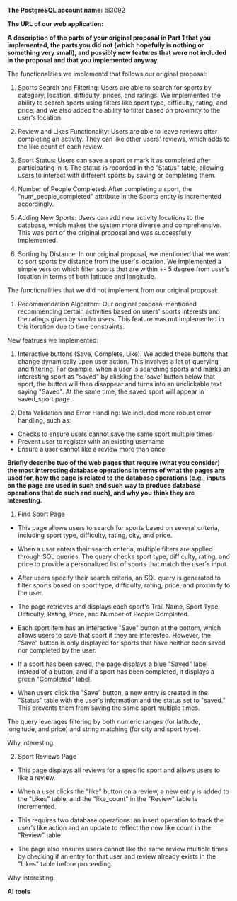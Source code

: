 **The PostgreSQL account name:** bl3092

**The URL of our web application:**

**A description of the parts of your original proposal in Part 1 that you implemented, the parts you did not (which hopefully is nothing or something very small), and possibly new features that were not included in the proposal and that you implemented anyway.** 

The functionalities we implementd that follows our original proposal:

1. Sports Search and Filtering: Users are able to search for sports by category, location, difficulty, prices, and ratings. We implemented the ability to search sports using filters like sport type, difficulty, rating, and price, and we also added the ability to filter based on proximity to the user's location.

2. Review and Likes Functionality: Users are able to leave reviews after completing an activity. They can like other users' reviews, which adds to the like count of each review.

3. Sport Status: Users can save a sport or mark it as completed after participating in it. The status is recorded in the "Status" table, allowing users to interact with different sports by saving or completing them.

4. Number of People Completed: After completing a sport, the "num_people_completed" attribute in the Sports entity is incremented accordingly.

5. Adding New Sports: Users can add new activity locations to the database, which makes the system more diverse and comprehensive. This was part of the original proposal and was successfully implemented.

6. Sorting by Distance: In our original proposal, we mentioned that we want to sort sports by distance from the user's location. We implemented a simple version which filter sports that are within +- 5 degree from user's location in terms of both latitude and longitude.


The functionalities that we did not implement from our original proposal:

1. Recommendation Algorithm: Our original proposal mentioned recommending certain activities based on users' sports interests and the ratings given by similar users. This feature was not implemented in this iteration due to time constraints.

New featrues we implemented:

1. Interactive buttons (Save, Complete, Like). We added these buttons that change dynamically upon user action. This involves a lot of querying and filtering. For example, when a user is searching sports and marks an interesting sport as "saved" by clicking the 'save' button below that sport, the button will then disappear and turns into an unclickable text saying "Saved". At the same time, the saved sport will appear in saved_sport page. 

2. Data Validation and Error Handling: We included more robust error handling, such as:
- Checks to ensure users cannot save the same sport multiple times
- Prevent user to register with an existing username
- Ensure a user cannot like a review more than once 


**Briefly describe two of the web pages that require (what you consider) the most interesting database operations in terms of what the pages are used for, how the page is related to the database operations (e.g., inputs on the page are used in such and such way to produce database operations that do such and such), and why you think they are interesting.**

1. Find Sport Page

- This page allows users to search for sports based on several criteria, including sport type, difficulty, rating, city, and price.

- When a user enters their search criteria, multiple filters are applied through SQL queries. The query checks sport type, difficulty, rating, and price to provide a personalized list of sports that match the user's input.

- After users specify their search criteria, an SQL query is generated to filter sports based on sport type, difficulty, rating, price, and proximity to the user.

- The page retrieves and displays each sport's Trail Name, Sport Type, Difficulty, Rating, Price, and Number of People Completed.

- Each sport item has an interactive "Save" button at the bottom, which allows users to save that sport if they are interested. However, the "Save" button is only displayed for sports that have neither been saved nor completed by the user.

- If a sport has been saved, the page displays a blue "Saved" label instead of a button, and if a sport has been completed, it displays a green "Completed" label.

- When users click the "Save" button, a new entry is created in the "Status" table with the user's information and the status set to "saved." This prevents them from saving the same sport multiple times.

The query leverages filtering by both numeric ranges (for latitude, longitude, and price) and string matching (for city and sport type).


Why interesting:



2. Sport Reviews Page

- This page displays all reviews for a specific sport and allows users to like a review.

- When a user clicks the "like" button on a review, a new entry is added to the "Likes" table, and the "like_count" in the "Review" table is incremented.

- This requires two database operations: an insert operation to track the user’s like action and an update to reflect the new like count in the "Review" table.

- The page also ensures users cannot like the same review multiple times by checking if an entry for that user and review already exists in the "Likes" table before proceeding.


Why Interesting:




**AI tools**